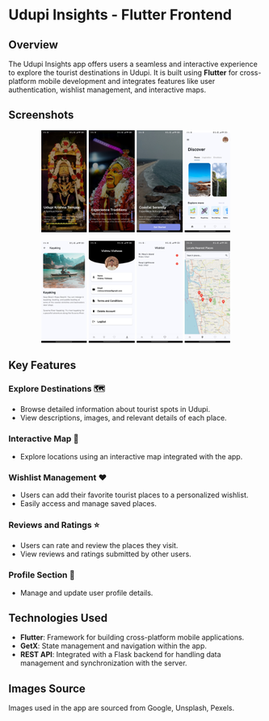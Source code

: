 # Udupi Insights - Flutter Frontend

## Overview
The Udupi Insights app offers users a seamless and interactive experience to explore the tourist destinations in Udupi. It is built using **Flutter** for cross-platform mobile development and integrates features like user authentication, wishlist management, and interactive maps.

## Screenshots

<p align="center">
  <img src="assets/git_read_me/1.jpg" alt="Screenshot 1" width="18%" />
  <img src="assets/git_read_me/2.jpg" alt="Screenshot 2" width="18%" />
  <img src="assets/git_read_me/3.jpg" alt="Screenshot 3" width="18%" />
  <img src="assets/git_read_me/4.jpg" alt="Screenshot 4" width="18%" />
</p>

<p align="center">
  <img src="assets/git_read_me/5.jpg" alt="Screenshot 1" width="18%" />
  <img src="assets/git_read_me/6.jpg" alt="Screenshot 2" width="18%" />
  <img src="assets/git_read_me/7.jpg" alt="Screenshot 3" width="18%" />
  <img src="assets/git_read_me/8.jpg" alt="Screenshot 4" width="18%" />
</p>

## Key Features

### Explore Destinations 🗺️
- Browse detailed information about tourist spots in Udupi.
- View descriptions, images, and relevant details of each place.

### Interactive Map 📍
- Explore locations using an interactive map integrated with the app.

### Wishlist Management ❤️
- Users can add their favorite tourist places to a personalized wishlist.
- Easily access and manage saved places.

### Reviews and Ratings ⭐
- Users can rate and review the places they visit.
- View reviews and ratings submitted by other users.

### Profile Section 👤
- Manage and update user profile details.

## Technologies Used
- **Flutter**: Framework for building cross-platform mobile applications.
- **GetX**: State management and navigation within the app.
- **REST API**: Integrated with a Flask backend for handling data management and synchronization with the server.

## Images Source
Images used in the app are sourced from Google, Unsplash, Pexels.
